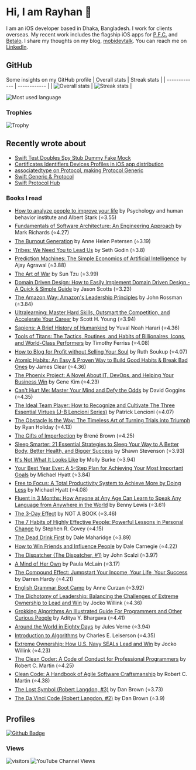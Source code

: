 # Hi, I am Rayhan 👋
I am an iOS developer based in Dhaka, Bangladesh. I work for clients overseas. My recent work includes the flagship iOS apps for [P.F.C.](https://apps.apple.com/se/app/p-f-c-money-made-simple/id1377641836?l=en) and [Betalo](https://apps.apple.com/it/app/betalo/id910208332?l=en). I share my thoughts on my blog, [mobidevtalk](https://mobidevtalk.com). You can reach me on [LinkedIn](https://www.linkedin.com/in/shadmazumder/).

## GitHub
Some insights on my GitHub profile
| Overall stats | Streak stats |
| ------------- | ------------ |
| ![Overall stats](https://github-readme-stats.vercel.app/api?username=shadmazumder&count_private=true&show_icons=true&theme=dark) | ![Streak stats](https://github-readme-streak-stats.herokuapp.com?user=shadmazumder&theme=dark&hide_border=true&date_format=M%20j%5B%2C%20Y%5D) |

![Most used language](https://github-readme-stats.vercel.app/api/top-langs/?username=shadmazumder&layout=compact&text_color=daf7dc&bg_color=151515&theme=dark)

### Trophies
![Trophy](https://github-profile-trophy.vercel.app/?username=shadmazumder&column=8&margin-w=15&margin-h=15&no-bg=true&theme=dark)

## Recently wrote about
<!-- BLOG-POST-LIST:START -->
- [Swift Test Doubles Spy Stub Dummy Fake Mock](https://mobidevtalk.com/swift-test-doubles-spy-stub-dummy-fake-mock/)
- [Certificates Identifiers Devices Profiles in iOS app distribution](https://mobidevtalk.com/certificates-identifiers-devices-profiles-in-ios-app-distribution/)
- [associatedtype on Protocol, making Protocol  Generic](https://mobidevtalk.com/associatedtype-on-protocol/)
- [Swift Generic &amp; Protocol](https://mobidevtalk.com/swift-generic-protocol/)
- [Swift Protocol Hub](https://mobidevtalk.com/swift-protocol-hub/)
<!-- BLOG-POST-LIST:END -->

### Books I read
<!-- GOODREADS-LIST:START -->
- [How to analyze people to improve your life](https://www.goodreads.com/review/show/5449964707?utm_medium=api&utm_source=rss) by Psychology and human behavior institute and Albert Stark (⭐️3.55)
- [Fundamentals of Software Architecture: An Engineering Approach](https://www.goodreads.com/review/show/5449929355?utm_medium=api&utm_source=rss) by Mark   Richards (⭐️4.27)
- [The Burnout Generation](https://www.goodreads.com/review/show/4995663770?utm_medium=api&utm_source=rss) by Anne Helen Petersen (⭐️3.19)
- [Tribes: We Need You to Lead Us](https://www.goodreads.com/review/show/4995661702?utm_medium=api&utm_source=rss) by Seth Godin (⭐️3.8)
- [Prediction Machines: The Simple Economics of Artificial Intelligence](https://www.goodreads.com/review/show/4995659734?utm_medium=api&utm_source=rss) by Ajay Agrawal (⭐️3.88)
- [The Art of War](https://www.goodreads.com/review/show/4995657226?utm_medium=api&utm_source=rss) by Sun Tzu (⭐️3.99)
- [Domain Driven Design: How to Easily Implement Domain Driven Design - A Quick & Simple Guide](https://www.goodreads.com/review/show/4995652654?utm_medium=api&utm_source=rss) by Jason Scotts (⭐️3.23)
- [The Amazon Way: Amazon's Leadership Principles](https://www.goodreads.com/review/show/4995646842?utm_medium=api&utm_source=rss) by John Rossman (⭐️3.84)
- [Ultralearning: Master Hard Skills, Outsmart the Competition, and Accelerate Your Career](https://www.goodreads.com/review/show/4995612827?utm_medium=api&utm_source=rss) by Scott H. Young (⭐️3.94)
- [Sapiens: A Brief History of Humankind](https://www.goodreads.com/review/show/2783222615?utm_medium=api&utm_source=rss) by Yuval Noah Harari (⭐️4.36)
- [Tools of Titans: The Tactics, Routines, and Habits of Billionaires, Icons, and World-Class Performers](https://www.goodreads.com/review/show/3911189074?utm_medium=api&utm_source=rss) by Timothy Ferriss (⭐️4.08)
- [How to Blog for Profit without Selling Your Soul](https://www.goodreads.com/review/show/3868821049?utm_medium=api&utm_source=rss) by Ruth Soukup (⭐️4.07)
- [Atomic Habits: An Easy & Proven Way to Build Good Habits & Break Bad Ones](https://www.goodreads.com/review/show/2820271313?utm_medium=api&utm_source=rss) by James Clear (⭐️4.36)
- [The Phoenix Project: A Novel About IT, DevOps, and Helping Your Business Win](https://www.goodreads.com/review/show/3723935883?utm_medium=api&utm_source=rss) by Gene Kim (⭐️4.23)
- [Can't Hurt Me: Master Your Mind and Defy the Odds](https://www.goodreads.com/review/show/3580123809?utm_medium=api&utm_source=rss) by David Goggins (⭐️4.35)
- [The Ideal Team Player: How to Recognize and Cultivate The Three Essential Virtues (J-B Lencioni Series)](https://www.goodreads.com/review/show/3188369779?utm_medium=api&utm_source=rss) by Patrick Lencioni (⭐️4.07)
- [The Obstacle Is the Way: The Timeless Art of Turning Trials into Triumph](https://www.goodreads.com/review/show/3187092502?utm_medium=api&utm_source=rss) by Ryan Holiday (⭐️4.13)
- [The Gifts of Imperfection](https://www.goodreads.com/review/show/3187091684?utm_medium=api&utm_source=rss) by Brené Brown (⭐️4.25)
- [Sleep Smarter: 21 Essential Strategies to Sleep Your Way to A Better Body, Better Health, and Bigger Success](https://www.goodreads.com/review/show/3102072705?utm_medium=api&utm_source=rss) by Shawn Stevenson (⭐️3.93)
- [It&apos;s Not What It Looks Like](https://www.goodreads.com/review/show/2945045833?utm_medium=api&utm_source=rss) by Molly Burke (⭐️3.94)
- [Your Best Year Ever: A 5-Step Plan for Achieving Your Most Important Goals](https://www.goodreads.com/review/show/3035935809?utm_medium=api&utm_source=rss) by Michael Hyatt (⭐️3.84)
- [Free to Focus: A Total Productivity System to Achieve More by Doing Less](https://www.goodreads.com/review/show/2974064231?utm_medium=api&utm_source=rss) by Michael Hyatt (⭐️4.08)
- [Fluent in 3 Months: How Anyone at Any Age Can Learn to Speak Any Language from Anywhere in the World](https://www.goodreads.com/review/show/2956749636?utm_medium=api&utm_source=rss) by Benny Lewis (⭐️3.61)
- [The 3-Day Effect](https://www.goodreads.com/review/show/2828445000?utm_medium=api&utm_source=rss) by NOT A BOOK (⭐️3.46)
- [The 7 Habits of Highly Effective People: Powerful Lessons in Personal Change](https://www.goodreads.com/review/show/2790472761?utm_medium=api&utm_source=rss) by Stephen R. Covey (⭐️4.15)
- [The Dead Drink First](https://www.goodreads.com/review/show/2922537889?utm_medium=api&utm_source=rss) by Dale Maharidge (⭐️3.89)
- [How to Win Friends and Influence People](https://www.goodreads.com/review/show/2783221250?utm_medium=api&utm_source=rss) by Dale Carnegie (⭐️4.22)
- [The Dispatcher (The Dispatcher, #1)](https://www.goodreads.com/review/show/2783218355?utm_medium=api&utm_source=rss) by John Scalzi (⭐️3.97)
- [A Mind of Her Own](https://www.goodreads.com/review/show/2780545417?utm_medium=api&utm_source=rss) by Paula McLain (⭐️3.17)
- [The Compound Effect: Jumpstart Your Income, Your Life, Your Success](https://www.goodreads.com/review/show/2778814462?utm_medium=api&utm_source=rss) by Darren Hardy (⭐️4.21)
- [English Grammar Boot Camp](https://www.goodreads.com/review/show/2767298788?utm_medium=api&utm_source=rss) by Anne Curzan (⭐️3.92)
- [The Dichotomy of Leadership: Balancing the Challenges of Extreme Ownership to Lead and Win](https://www.goodreads.com/review/show/2767291314?utm_medium=api&utm_source=rss) by Jocko Willink (⭐️4.36)
- [Grokking Algorithms An Illustrated Guide For Programmers and Other Curious People](https://www.goodreads.com/review/show/2630300226?utm_medium=api&utm_source=rss) by Aditya Y. Bhargava (⭐️4.41)
- [Around the World in Eighty Days](https://www.goodreads.com/review/show/2615886840?utm_medium=api&utm_source=rss) by Jules Verne (⭐️3.94)
- [Introduction to Algorithms](https://www.goodreads.com/review/show/2615877473?utm_medium=api&utm_source=rss) by Charles E. Leiserson (⭐️4.35)
- [Extreme Ownership: How U.S. Navy SEALs Lead and Win](https://www.goodreads.com/review/show/2615875276?utm_medium=api&utm_source=rss) by Jocko Willink (⭐️4.23)
- [The Clean Coder: A Code of Conduct for Professional Programmers](https://www.goodreads.com/review/show/2615870981?utm_medium=api&utm_source=rss) by Robert C. Martin (⭐️4.25)
- [Clean Code: A Handbook of Agile Software Craftsmanship](https://www.goodreads.com/review/show/2615870582?utm_medium=api&utm_source=rss) by Robert C. Martin (⭐️4.38)
- [The Lost Symbol (Robert Langdon, #3)](https://www.goodreads.com/review/show/2615868733?utm_medium=api&utm_source=rss) by Dan Brown (⭐️3.73)
- [The Da Vinci Code (Robert Langdon, #2)](https://www.goodreads.com/review/show/2615867938?utm_medium=api&utm_source=rss) by Dan Brown (⭐️3.9)
<!-- GOODREADS-LIST:END -->

## Profiles
[![Github Badge](https://img.shields.io/badge/-Github-232323?logo=Github&logoColor=white&link=https://space.bilibili.com/7708412)](https://github.com/shadmazumder)


### Views
![visitors](https://visitor-badge.laobi.icu/badge?page_id=shadmazumder)
![YouTube Channel Views](https://img.shields.io/youtube/channel/views/UC2cmWaLWYFQ8oHAJ0e7dcXw?label=MobiDevTalk&style=social)

<!--
**shadmazumder/shadmazumder** is a ✨ _special_ ✨ repository because its `README.md` (this file) appears on your GitHub profile.

Here are some ideas to get you started:

- 🔭 I’m currently working on ...
- 🌱 I’m currently learning ...
- 👯 I’m looking to collaborate on ...
- 🤔 I’m looking for help with ...
- 💬 Ask me about ...
- 📫 How to reach me: ...
- 😄 Pronouns: ...
- ⚡ Fun fact: ...
-->
